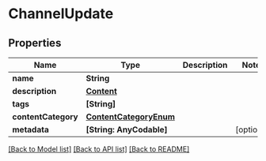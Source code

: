 # ChannelUpdate

## Properties
Name | Type | Description | Notes
------------ | ------------- | ------------- | -------------
**name** | **String** |  | 
**description** | [**Content**](Content.md) |  | 
**tags** | **[String]** |  | 
**contentCategory** | [**ContentCategoryEnum**](ContentCategoryEnum.md) |  | 
**metadata** | **[String: AnyCodable]** |  | [optional] 

[[Back to Model list]](../README.md#documentation-for-models) [[Back to API list]](../README.md#documentation-for-api-endpoints) [[Back to README]](../README.md)


